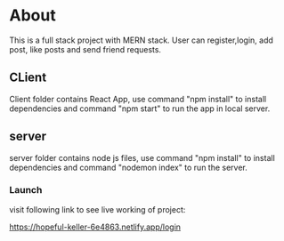 # About

This is a full stack project with MERN stack. User can register,login, add post, like posts and send friend requests.

## CLient

Client folder contains React App, use command "npm install" to install dependencies and command "npm start" to run the app in local server.

## server

server folder contains node js files, use command "npm install" to install dependencies and command "nodemon index" to run the server.

### Launch

visit following link to see live working of project:

https://hopeful-keller-6e4863.netlify.app/login
